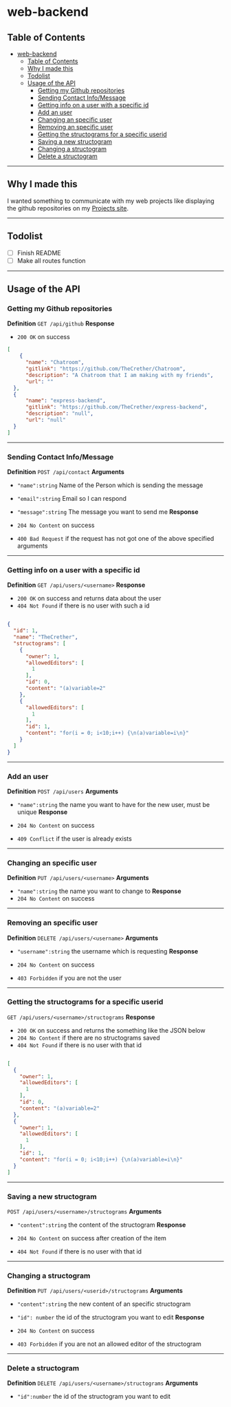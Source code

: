 # web-backend

## Table of Contents

- [web-backend](#web-backend)
  - [Table of Contents](#table-of-contents)
  - [Why I made this](#why-i-made-this)
  - [Todolist](#todolist)
  - [Usage of the API](#usage-of-the-api)
    - [Getting my Github repositories](#getting-my-github-repositories)
    - [Sending Contact Info/Message](#sending-contact-infomessage)
    - [Getting info on a user with a specific id](#getting-info-on-a-user-with-a-specific-id)
    - [Add an user](#add-an-user)
    - [Changing an specific user](#changing-an-specific-user)
    - [Removing an specific user](#removing-an-specific-user)
    - [Getting the structograms for a specific userid](#getting-the-structograms-for-a-specific-userid)
    - [Saving a new structogram](#saving-a-new-structogram)
    - [Changing a structogram](#changing-a-structogram)
    - [Delete a structogram](#delete-a-structogram)

---

## Why I made this

I wanted something to communicate with my web projects like displaying the github repositories on my [Projects site][1].

---

## Todolist

- [ ] Finish README
- [ ] Make all routes function

---

## Usage of the API

### Getting my Github repositories

**Definition**
`GET /api/github`
**Response**

- `200 OK` on success

```json
[
    {
      "name": "Chatroom",
      "gitlink": "https://github.com/TheCrether/Chatroom",
      "description": "A Chatroom that I am making with my friends",
      "url": ""
  },
  {
      "name": "express-backend",
      "gitlink": "https://github.com/TheCrether/express-backend",
      "description": "null",
      "url": "null"
  }
]
```

---

### Sending Contact Info/Message

**Definition**
`POST /api/contact`
**Arguments**

- `"name":string` Name of the Person which is sending the message
- `"email":string` Email so I can respond
- `"message":string` The message you want to send me
**Response**

- `204 No Content` on success
- `400 Bad Request` if the request has not got one of the above specified arguments

---

### Getting info on a user with a specific id

**Definition**
`GET /api/users/<username>`
**Response**

- `200 OK` on success and returns data about the user
- `404 Not Found` if there is no user with such a id

```json

{
  "id": 1,
  "name": "TheCrether",
  "structograms": [
    {
      "owner": 1,
      "allowedEditors": [
        1
      ],
      "id": 0,
      "content": "(a)variable=2"
    },
    {
      "allowedEditors": [
        1
      ],
      "id": 1,
      "content": "for(i = 0; i<10;i++) {\n(a)variable=i\n}"
    }
  ]
}
```

---

### Add an user

**Definition**
`POST /api/users`
**Arguments**

- `"name":string` the name you want to have for the new user, must be unique
**Response**

- `204 No Content` on success
- `409 Conflict` if the user is already exists

---

### Changing an specific user

**Definition**
`PUT /api/users/<username>`
**Arguments**

- `"name":string` the name you want to change to
**Response**
- `204 No Content` on success

---

### Removing an specific user

**Definition**
`DELETE /api/users/<username>`
**Arguments**

- `"username":string` the username which is requesting
**Response**

- `204 No Content` on success
- `403 Forbidden` if you are not the user

---

### Getting the structograms for a specific userid

`GET /api/users/<username>/structograms`
**Response**

- `200 OK` on success and returns the something like the JSON below
- `204 No Content` if there are no structograms saved
- `404 Not Found` if there is no user with that id

```json

[
  {
    "owner": 1,
    "allowedEditors": [
      1
    ],
    "id": 0,
    "content": "(a)variable=2"
  },
  {
    "owner": 1,
    "allowedEditors": [
      1
    ],
    "id": 1,
    "content": "for(i = 0; i<10;i++) {\n(a)variable=i\n}"
  }
]
```

---

### Saving a new structogram
`POST /api/users/<username>/structograms`
**Arguments**

- `"content":string` the content of the structogram
**Response**

- `204 No Content` on success after creation of the item
- `404 Not Found` if there is no user with that id

---

### Changing a structogram

**Definition**
`PUT /api/users/<userid>/structograms`
**Arguments**

- `"content":string` the new content of an specific structogram
- `"id": number` the id of the structogram you want to edit
**Response**

- `204 No Content` on success
- `403 Forbidden` if you are not an allowed editor of the structogram

---

### Delete a structogram

**Definition**
`DELETE /api/users/<username>/structograms`
**Arguments**

- `"id":number` the id of the structogram you want to edit

[1]: http://thecrether.net/projects
